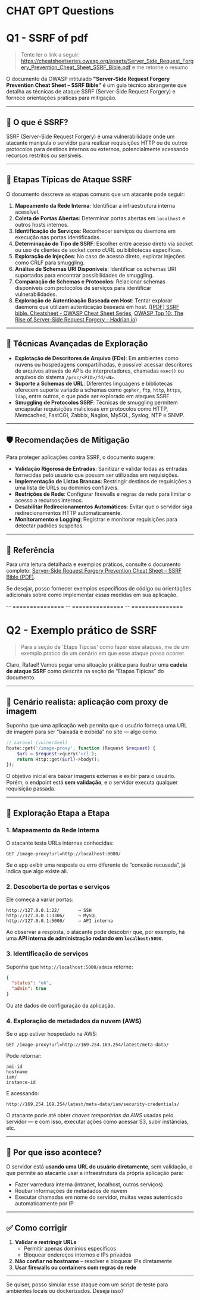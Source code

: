 # CHAT GPT Questions

# Q1 - SSRF of pdf

> Tente ler o link a seguir: https://cheatsheetseries.owasp.org/assets/Server_Side_Request_Forgery_Prevention_Cheat_Sheet_SSRF_Bible.pdf e me retorne o resumo



O documento da OWASP intitulado **"Server-Side Request Forgery Prevention Cheat Sheet – SSRF Bible"** é um guia técnico abrangente que detalha as técnicas de ataque SSRF (Server-Side Request Forgery) e fornece orientações práticas para mitigação.

---

## 🧠 O que é SSRF?

SSRF (Server-Side Request Forgery) é uma vulnerabilidade onde um atacante manipula o servidor para realizar requisições HTTP ou de outros protocolos para destinos internos ou externos, potencialmente acessando recursos restritos ou sensíveis.

---

## 🧪 Etapas Típicas de Ataque SSRF

O documento descreve as etapas comuns que um atacante pode seguir:

1. **Mapeamento da Rede Interna**: Identificar a infraestrutura interna acessível.
2. **Coleta de Portas Abertas**: Determinar portas abertas em `localhost` e outros hosts internos.
3. **Identificação de Serviços**: Reconhecer serviços ou daemons em execução nas portas identificadas.
4. **Determinação do Tipo de SSRF**: Escolher entre acesso direto via socket ou uso de clientes de socket como cURL ou bibliotecas específicas.
5. **Exploração de Injeções**: No caso de acesso direto, explorar injeções como CRLF para smuggling.
6. **Análise de Schemas URI Disponíveis**: Identificar os schemas URI suportados para encontrar possibilidades de smuggling.
7. **Comparação de Schemas e Protocolos**: Relacionar schemas disponíveis com protocolos de serviços para identificar vulnerabilidades.
8. **Exploração de Autenticação Baseada em Host**: Tentar explorar daemons que utilizam autenticação baseada em host. ([[PDF] SSRF bible. Cheatsheet - OWASP Cheat Sheet Series](https://cheatsheetseries.owasp.org/assets/Server_Side_Request_Forgery_Prevention_Cheat_Sheet_SSRF_Bible.pdf?utm_source=chatgpt.com), [OWASP Top 10: The Rise of Server-Side Request Forgery - Hadrian.io](https://hadrian.io/blog/owasp-top-10-the-rise-of-server-side-request-forgery-part-1?utm_source=chatgpt.com))

---

## 🧰 Técnicas Avançadas de Exploração

- **Explotação de Descritores de Arquivo (FDs)**: Em ambientes como nuvens ou hospedagens compartilhadas, é possível acessar descritores de arquivos através de APIs de interpretadores, chamadas `exec()` ou arquivos do sistema `/proc/<PID>/fd/<N>`.
- **Suporte a Schemas de URL**: Diferentes linguagens e bibliotecas oferecem suporte variado a schemas como `gopher`, `ftp`, `http`, `https`, `ldap`, entre outros, o que pode ser explorado em ataques SSRF.
- **Smuggling de Protocolos SSRF**: Técnicas de smuggling permitem encapsular requisições maliciosas em protocolos como HTTP, Memcached, FastCGI, Zabbix, Nagios, MySQL, Syslog, NTP e SNMP.

---

## 🛡️ Recomendações de Mitigação

Para proteger aplicações contra SSRF, o documento sugere:

- **Validação Rigorosa de Entradas**: Sanitizar e validar todas as entradas fornecidas pelo usuário que possam ser utilizadas em requisições.
- **Implementação de Listas Brancas**: Restringir destinos de requisições a uma lista de URLs ou domínios confiáveis.
- **Restrições de Rede**: Configurar firewalls e regras de rede para limitar o acesso a recursos internos.
- **Desabilitar Redirecionamentos Automáticos**: Evitar que o servidor siga redirecionamentos HTTP automaticamente.
- **Monitoramento e Logging**: Registrar e monitorar requisições para detectar padrões suspeitos.

---

## 🔗 Referência

Para uma leitura detalhada e exemplos práticos, consulte o documento completo: [Server-Side Request Forgery Prevention Cheat Sheet – SSRF Bible (PDF)](https://cheatsheetseries.owasp.org/assets/Server_Side_Request_Forgery_Prevention_Cheat_Sheet_SSRF_Bible.pdf).

Se desejar, posso fornecer exemplos específicos de código ou orientações adicionais sobre como implementar essas medidas em sua aplicação. 

-- ===============
-- ===============
-- ===============

# Q2 - Exemplo prático de SSRF

> Para a seção de 'Etaps Típcias' como fazer esse ataques, me de um exemplo pratico de um cenário em que esse ataque possa ocorrer

Claro, Rafael! Vamos pegar uma situação prática para ilustrar uma **cadeia de ataque SSRF** como descrita na seção de “Etapas Típicas” do documento.

---

## 🎯 **Cenário realista: aplicação com proxy de imagem**

Suponha que uma aplicação web permita que o usuário forneça uma URL de imagem para ser "baixada e exibida" no site — algo como:

```php
// Laravel (vulnerável)
Route::get('/image-proxy', function (Request $request) {
    $url = $request->query('url');
    return Http::get($url)->body();
});
```

O objetivo inicial era baixar imagens externas e exibir para o usuário. Porém, o endpoint está **sem validação**, e o servidor executa qualquer requisição passada.

---

## 🧨 **Exploração Etapa a Etapa**

### 1. **Mapeamento da Rede Interna**
O atacante testa URLs internas conhecidas:
```
GET /image-proxy?url=http://localhost:8080/
```
Se o app exibir uma resposta ou erro diferente de “conexão recusada”, já indica que algo existe ali.

### 2. **Descoberta de portas e serviços**
Ele começa a variar portas:
```
http://127.0.0.1:22/       → SSH
http://127.0.0.1:3306/     → MySQL
http://127.0.0.1:5000/     → API interna
```

Ao observar a resposta, o atacante pode descobrir que, por exemplo, há uma **API interna de administração rodando em `localhost:5000`**.

### 3. **Identificação de serviços**
Suponha que `http://localhost:5000/admin` retorne:
```json
{
  "status": "ok",
  "admin": true
}
```
Ou até dados de configuração da aplicação.

### 4. **Exploração de metadados da nuvem (AWS)**
Se o app estiver hospedado na AWS:
```
GET /image-proxy?url=http://169.254.169.254/latest/meta-data/
```

Pode retornar:
```
ami-id
hostname
iam/
instance-id
```

E acessando:
```
http://169.254.169.254/latest/meta-data/iam/security-credentials/
```
O atacante pode até obter *chaves temporárias da AWS* usadas pelo servidor — e com isso, executar ações como acessar S3, subir instâncias, etc.

---

## 🚨 Por que isso acontece?

O servidor está **usando uma URL do usuário diretamente**, sem validação, o que permite ao atacante usar a infraestrutura da própria aplicação para:

- Fazer varredura interna (intranet, localhost, outros serviços)
- Roubar informações de metadados de nuvem
- Executar chamadas em nome do servidor, muitas vezes autenticado automaticamente por IP

---

## ✅ Como corrigir

1. **Validar e restringir URLs**
   - Permitir apenas domínios específicos
   - Bloquear endereços internos e IPs privados
2. **Não confiar no hostname** – resolver e bloquear IPs diretamente
3. **Usar firewalls ou containers com regras de rede**

---

Se quiser, posso simular esse ataque com um script de teste para ambientes locais ou dockerizados. Deseja isso?